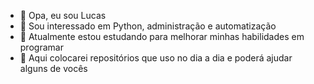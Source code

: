 - 👋 Opa, eu sou Lucas
- 👀 Sou interessado em Python, administração e automatização
- 🌱 Atualmente estou estudando para melhorar minhas habilidades em programar
- 💞️ Aqui colocarei repositórios que uso no dia a dia e poderá ajudar alguns de vocês
